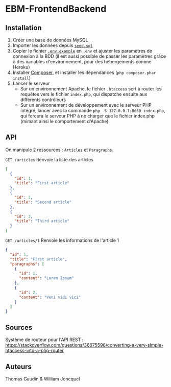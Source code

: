 EBM-FrontendBackend
===================

## Installation 

1. Créer une base de données MySQL
2. Importer les données depuis [`seed.sql`](seed.sql)
3. Copier le fichier [`.env.example`](.env.example) en `.env` et ajuster les paramètres de connexion à la BDD
(il est aussi possible de passer les paramètres grâce à des variables d'environnement, pour des hébergements comme Heroku)
4. Installer [Composer](https://getcomposer.org/download/), et installer les dépendances (`php composer.phar install`)
5. Lancer le serveur
    - Sur un environnement Apache, le fichier `.htaccess` sert à router les requêtes vers le fichier `index.php`,
    qui dispatche ensuite aux différents contrôleurs 
    - Sur un environnement de développement avec le serveur PHP intégré, lancer avec la commande
    `php -S 127.0.0.1:8080 index.php`, qui forcera le serveur PHP à ne charger que le fichier index.php
    (mimant ainsi le comportement d'Apache)

## API

On manipule 2 ressources : `Articles` et `Paragraphs`.

`GET /articles` Renvoie la liste des articles
```json
[
  {
    "id": 1,
    "title": "First article"
  },
  {
    "id": 2,
    "title": "Second article"
  },
  {
    "id": 3,
    "title": "Third article"
  }
]
```

`GET /articles/1` Renvoie les informations de l'article 1
```json
{
  "id": 1,
  "title": "First article",
  "paragraphs": [
    {
      "id": 1,
      "content": "Lorem Ipsum"
    },
    {
      "id": 2,
      "content": "Veni vidi vici"
    }
  ]
}
```

## Sources

Système de routeur pour l'API REST : https://stackoverflow.com/questions/36675596/converting-a-very-simple-htaccess-into-a-php-router

## Auteurs

Thomas Gaudin & William Joncquel 

